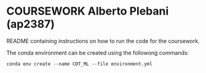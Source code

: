# COURSEWORK Alberto Plebani (ap2387)

README containing instructions on how to run the code for the coursework.

The conda environment can be created using the followong commands:
```shell
conda env create --name CDT_ML --file environment.yml
```

